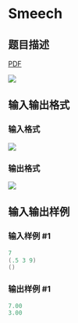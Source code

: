 # Smeech

## 题目描述

[problemUrl]: https://uva.onlinejudge.org/index.php?option=com_onlinejudge&Itemid=8&category=24&page=show_problem&problem=2266

[PDF](https://uva.onlinejudge.org/external/112/p11291.pdf)

![](https://cdn.luogu.com.cn/upload/vjudge_pic/UVA11291/eb335c9e98bbe8cf1238fed131b8e0ec69d6942d.png)

## 输入输出格式

### 输入格式

![](https://cdn.luogu.com.cn/upload/vjudge_pic/UVA11291/3ec13a96e61573854e2139e6e486a383f2b4eb4b.png)

### 输出格式

![](https://cdn.luogu.com.cn/upload/vjudge_pic/UVA11291/8951ecef9c82291e7dee500fd575eb8ef4e543f0.png)

## 输入输出样例

### 输入样例 #1

```cpp
7
(.5 3 9)
()
```


### 输出样例 #1

```cpp
7.00
3.00
```


